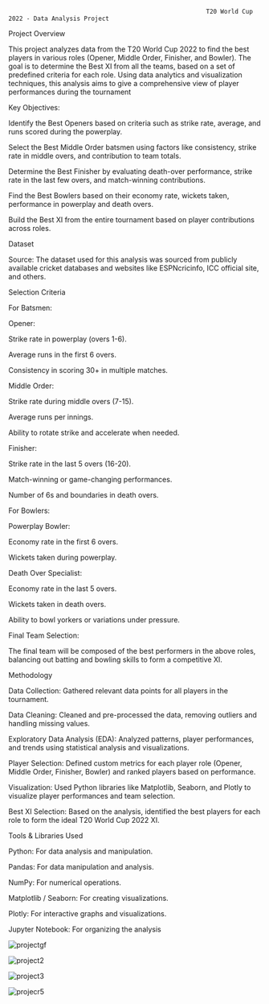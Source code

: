                                                            T20 World Cup 2022 - Data Analysis Project




  Project Overview
  
This project analyzes data from the T20 World Cup 2022 to find the best players in various roles (Opener, Middle Order, Finisher, and Bowler). The goal is to determine the Best XI from all the teams, based on a set of predefined criteria for each role. Using data analytics and visualization techniques, this analysis aims to give a comprehensive view of player performances during the tournament

Key Objectives:

Identify the Best Openers based on criteria such as strike rate, average, and runs scored during the powerplay.

Select the Best Middle Order batsmen using factors like consistency, strike rate in middle overs, and contribution to team totals.

Determine the Best Finisher by evaluating death-over performance, strike rate in the last few overs, and match-winning contributions.

Find the Best Bowlers based on their economy rate, wickets taken, performance in powerplay and death overs.

Build the Best XI from the entire tournament based on player contributions across roles.

Dataset

Source: The dataset used for this analysis was sourced from publicly available cricket databases and websites like ESPNcricinfo, ICC official site, and others.



Selection Criteria

For Batsmen:

Opener:

Strike rate in powerplay (overs 1-6).

Average runs in the first 6 overs.

Consistency in scoring 30+ in multiple matches.

Middle Order:

Strike rate during middle overs (7-15).

Average runs per innings.

Ability to rotate strike and accelerate when needed.

Finisher:

Strike rate in the last 5 overs (16-20).

Match-winning or game-changing performances.

Number of 6s and boundaries in death overs.

For Bowlers:

Powerplay Bowler:

Economy rate in the first 6 overs.

Wickets taken during powerplay.

Death Over Specialist:

Economy rate in the last 5 overs.

Wickets taken in death overs.

Ability to bowl yorkers or variations under pressure.

Final Team Selection:

The final team will be composed of the best performers in the above roles, balancing out batting and bowling skills to form a competitive XI.

Methodology

Data Collection: Gathered relevant data points for all players in the tournament.

Data Cleaning: Cleaned and pre-processed the data, removing outliers and handling missing values.


Exploratory Data Analysis (EDA): Analyzed patterns, player performances, and trends using statistical analysis and visualizations.

Player Selection: Defined custom metrics for each player role (Opener, Middle Order, Finisher, Bowler) and ranked players based on performance.

Visualization: Used Python libraries like Matplotlib, Seaborn, and Plotly to visualize player performances and team selection.

Best XI Selection: Based on the analysis, identified the best players for each role to form the ideal T20 World Cup 2022 XI.

Tools & Libraries Used

Python: For data analysis and manipulation.

Pandas: For data manipulation and analysis.

NumPy: For numerical operations.

Matplotlib / Seaborn: For creating visualizations.

Plotly: For interactive graphs and visualizations.

Jupyter Notebook: For organizing the analysis


![projectgf](https://github.com/user-attachments/assets/331124ac-d10c-4182-9ce9-88ca765278c7)

![project2](https://github.com/user-attachments/assets/0965a62e-b4f1-42c8-8e3d-49223921eaa7)

![project3](https://github.com/user-attachments/assets/39311593-42a7-4184-b37d-a8f19eb4834e)

![projecr5](https://github.com/user-attachments/assets/37b4cdd2-9262-4f70-8ece-f3b4817d5545)



